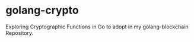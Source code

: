 # golang-crypto
Exploring Cryptographic Functions in Go to adopt in my golang-blockchain Repository. 

